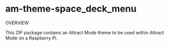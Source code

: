 # am-theme-space_deck_menu

OVERVIEW

This ZIP package contains an Attract Mode theme to be used within Attract Mode on a Raspberry Pi.
 
